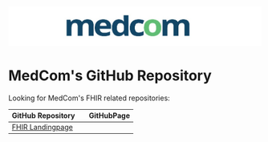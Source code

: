 ![medcom_logo_2015](https://github.com/medcomdk/.github/blob/e26dd3117e705b007f0c9be18613001736d218c7/profile/medcom_logo_2015.png "MedCom")

# MedCom's GitHub Repository

Looking for MedCom's FHIR related repositories:

|GitHub Repository||GitHubPage|
|:---|:---|:---|
| [FHIR Landingpage](https://github.com/medcomdk/MedComLandingPage) ||| [FHIR Landingpage (GithubPage)](https://medcomdk.github.io/MedComLandingPage/)
